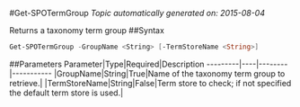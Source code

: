 #Get-SPOTermGroup
*Topic automatically generated on: 2015-08-04*

Returns a taxonomy term group
##Syntax
```powershell
Get-SPOTermGroup -GroupName <String> [-TermStoreName <String>]
```


##Parameters
Parameter|Type|Required|Description
---------|----|--------|-----------
|GroupName|String|True|Name of the taxonomy term group to retrieve.|
|TermStoreName|String|False|Term store to check; if not specified the default term store is used.|
<!-- Ref: 02D9E6102AEC537F3438476D9B5C632E -->